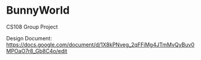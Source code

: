 # BunnyWorld
CS108 Group Project

Design Document: https://docs.google.com/document/d/1X8kPNveg_2qFFiMg4JTmMvQyBuv0MPOaO7r8_Gb8C4o/edit